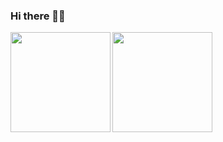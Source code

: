 ### Hi there 👋😄

<!--
**amritendunath/amritendunath** is a ✨ _special_ ✨ repository because its `README.md` (this file) appears on your GitHub profile.

Here are some ideas to get you started:

- 🔭 I’m currently working on ...
- 🌱 I’m currently learning ...
- 👯 I’m looking to collaborate on ...
- 🤔 I’m looking for help with ...
- 💬 Ask me about ...
- 📫 How to reach me: ...
- 😄 Pronouns: ...
- ⚡ Fun fact: ...
-->
<a href="https://github.com/amritendunath/github-readme-stats">
  <img height="160" align="left" src="https://github-readme-stats.vercel.app/api?username=amritendunath&show_icons=true&theme=graywhite"/>
</a>
<a href="https://github.com/amritendunath/convoychat">
  <img height=160 align="center" src="https://github-readme-stats.vercel.app/api/top-langs?username=amritendunath&layout=compact&langs_count=8&card_width=320" />
</a>

